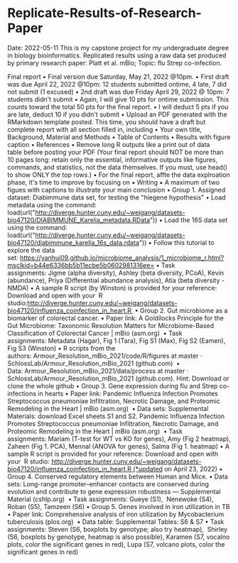 # Replicate-Results-of-Research-Paper
Date: 2022-05-11
This is my capstone project for my undergraduate degree in biology bioinformatics.
Replicated results using a raw data set produced by primary research paper: Platt et al. mBio; Topic: flu Strep co-infection.

Final report
	•	Final version due Saturday, May 21, 2022 @10pm.
	•	First draft was due April 22, 2022 @10pm: 12 students submitted ontime, 4 late, 7 did not submit (1 excused)
	•	2nd draft was due Friday April 29, 2022 @ 10pm: 7 students didn't submit
	•	Again, I will give 10 pts for ontime submission. This counts toward the total 50 pts for the final report.
	•	I will deduct 5 pts if you are late, deduct 10 if you didn't submit
	•	Upload an PDF generated with the RMarkdown template posted. This time, you should have a draft but complete report with all section filled in, including
	•	Your own title, Background, Material and Methods
	•	Table of Contents
	•	Results with figure caption
	•	References
	•	Remove long R outputs like a print out of data table before posting your PDF (Your final report should NOT be more than 10 pages long: retain only the essential, informative outputs like figures, commands, and statistics, not the data themselves. If you must, use head() to show ONLY the top rows.)
	•	For the final report, affte the data explroation phase, it's time to improve by focusing on
	▪	Writing
	▪	A maximum of two figues with captions to illustrate your main conclusion
	•	Group 1. Assigned dataset: Diabimmune data set, for testing the "hiegene hypothesis"
	•	Load metadata using the command: load(url("http://diverge.hunter.cuny.edu/~weigang/datasets-bio47120/DIABIMMUNE_Karelia_metadata.RData"))
	•	Load the 16S data set using the command: load(url("http://diverge.hunter.cuny.edu/~weigang/datasets-bio47120/diabimmune_karelia_16s_data.rdata"))
	•	Follow this tutorial to explore the data set: https://yanhui09.github.io/microbiome_analysis/1_microbiome_r.html?msclkid=b44e6336bb5b11ecbe5b0602981316ee=
	•	Task assignments: Jigme (alpha diversity), Ashley (beta diversity, PCoA), Kevin (abundance), Priya (Differential abundance analysis), Atia (beta diversity - NMDA)
	•	A sample R script (by Winston) is provided for your reference: Download and open with your  R studio:http://diverge.hunter.cuny.edu/~weigang/datasets-bio47120/influenza_coinfection_in_heart.R 
	•	Group 2. Gut microbiome as a biomarker of colorectal cancer.
	•	Paper link: A Goldilocks Principle for the Gut Microbiome: Taxonomic Resolution Matters for Microbiome-Based Classification of Colorectal Cancer | mBio (asm.org) 
	•	Task assignments: Metadata (Hagar), Fig 1 (Tara), Fig S1 (Max), Fig S2 (Eamen), Fig S3 (Winston)
	•	R scripts from the authors: Armour_Resolution_mBio_2021/code/R/figures at master · SchlossLab/Armour_Resolution_mBio_2021 (github.com) 
	•	Data: Armour_Resolution_mBio_2021/data/process at master · SchlossLab/Armour_Resolution_mBio_2021 (github.com). Hint: Download or clone the whole github
	•	Group 3. Gene expression during flu and Strep co-infections in hearts
	•	Paper link: Pandemic Influenza Infection Promotes Streptococcus pneumoniae Infiltration, Necrotic Damage, and Proteomic Remodeling in the Heart | mBio (asm.org) 
	•	Data sets: Supplemental Materials: download Excel sheets S1 and S2. Pandemic Influenza Infection Promotes Streptococcus pneumoniae Infiltration, Necrotic Damage, and Proteomic Remodeling in the Heart | mBio (asm.org) 
	•	Task assignments: Mariam (T-test for WT vs KO for genes), Amy (Fig 2 heatmap), Zaheen (Fig 1. PCA), Mennal (ANOVA for genes), Salma (Fig 1. heatmap)
	•	A sample R script is provided for your reference: Download and open with your  R studio: http://diverge.hunter.cuny.edu/~weigang/datasets-bio47120/influenza_coinfection_in_heart.R (*updated on April 23, 2022)
	•	Group 4. Conserved regulatory elements between Human and Mice.
	•	Data sets: Long-range promoter–enhancer contacts are conserved during evolution and contribute to gene expression robustness — Supplemental Material (cshlp.org) 
	•	Task assignments: Gueye (S1),  Nenewoke (S4), Roban (S5), Tamzeen (S6)
	•	Group 5. Genes involved in iron utilization in TB
	•	Paper link: Comprehensive analysis of iron utilization by Mycobacterium tuberculosis (plos.org) 
	•	Data table: Supplemental Tables: S6 & S7
	•	Task assignments: Steven (S6, boxplots by genotype; also try heatmap),  Shirley (S6, boxplots by genotype, heatmap is also possible), Karamee (S7, vocalno plots, color the significant genes in red), Lupa (S7, volcano plots, color the significant genes in red)
